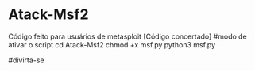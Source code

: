 # Atack-Msf2
Código feito para usuários de metasploit 
[Código concertado]
#modo de ativar o script
cd Atack-Msf2
chmod +x msf.py
python3 msf.py

#divirta-se
